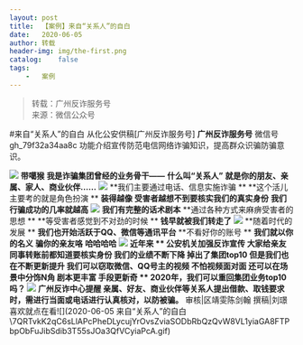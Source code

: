 ```yaml
---
layout:	post
title:	【案例】来自“关系人”的自白
date:	2020-06-05
author:	转载
header-img:	img/the-first.png
catalog:	false
tags:
	-	案例
---
```


<blockquote><p>转载：广州反诈服务号<br>
来源：微信公众号</p></blockquote>

#来自“关系人”的自白
从化公安供稿[广州反诈服务号]
**广州反诈服务号**
微信号gh_79f32a34aa8c
功能介绍宣传防范电信网络诈骗知识，提高群众识骗防骗意识。

![]({{site.baseurl}}/postimg/U80CvqU0rQqG0S0XG3fcRK4qGEDtzbMGYRSlZ6OzVrANAgHfMk7qTzp3tia5diaPPetkS2ASOkmlCIu9btqclibJw.gif)
**带噶猴**
**我是诈骗集团曾经的业务骨干——**
**什么叫“关系人”**
**就是你的朋友、亲属、家人、商业伙伴……**
![]({{site.baseurl}}/postimg/U80CvqU0rQqsicpVSgz8Fz2z2QLWVsficIgLLh08J4fnWOGSNASD8w6qOGcxu3Qg5eU4mWwRyQT4TeJgS0aQPjiaA.png)
**我们主要通过电话、信息实施诈骗
**
**这个活儿主要考的就是角色扮演
**
**装得越像**
**受害者越想不到要核实我们的真实身份**
**我们行骗成功的几率就越高**
![]({{site.baseurl}}/postimg/U80CvqU0rQqsicpVSgz8Fz2z2QLWVsficIicGUqybcFUjNHexEWFiayIuhhQx9bM4tEMdfmlibIW3Gx4dobHM5XSstg.png)
**我们有完整的话术剧本**
**通过各种方式来麻痹受害者的思想
**
**等受害者感觉到不对劲的时候
**
**钱早就被我们转走了**
![]({{site.baseurl}}/postimg/U80CvqU0rQqhFAmfUsCw0FxtJDxmElJdDrZI8nGRBZibbTgibITE49zDib6bfxrXz5gI1op8p28hxcdHyOdJPddnQ.png)
**随着时代的发展
**
**我们也开始活跃于QQ、微信等通讯平台**
**不看好你的账号
**
**我们就以你的名义**
**骗你的亲友咯**
**哈哈哈哈**
![]({{site.baseurl}}/postimg/U80CvqU0rQqhFAmfUsCw0FxtJDxmElJddk3UziaqItiaNbEPyaSJtVQ4SGvH3yoykIrTiaxZtW235iawtp2aQjjb1w.png)
**近年来
**
**公安机关加强反诈宣传**
**大家给亲友同事转账前都知道要核实身份**
**我们的业绩不断下降**
**掉出了集团top10**
**但是我们也在不断更新提升**
**我们可以窃取微信、QQ号主的视频**
**不怕视频面对面**
**还可以在场景中分饰N角**
**剧本更丰富**
**手段更新奇
**
**2020年，我们可以重回集团业务top10吗？**
![]({{site.baseurl}}/postimg/U80CvqU0rQqhFAmfUsCw0FxtJDxmElJdic0icW22aNHzesUgPWicfuuadvd4d7FNtDXub2bAzpM1q5oQU2iaxibrHwQ.png)
**广州反诈中心提醒**
**亲属、好友、商业伙伴等关系人提出借款、取钱要求时，需进行当面或电话进行认真核对，以防被骗。******
审核|区靖雯陈剑翰
撰稿|刘璟
喜欢就点在看![](2020-06-05
来自“关系人”的自白\\7QRTvkK2qC6sLlAPcPheDLycujYrOvsZviaSODbRbQzQvW8VL1yiaGA8FTPbpObFuJibSdib3T55sJOa3QfVCyiaPcA.gif)
